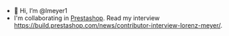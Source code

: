- 👋 Hi, I’m @lmeyer1
- I'm collaborating in [Prestashop](https://github.com/PrestaShop/PrestaShop). Read my interview https://build.prestashop.com/news/contributor-interview-lorenz-meyer/.
